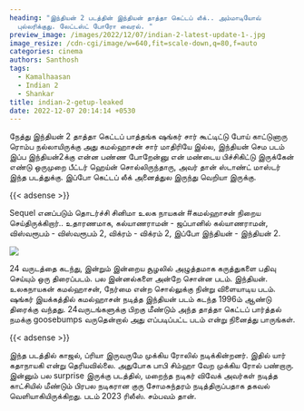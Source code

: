 ```yaml
---
heading: "இந்தியன் 2 படத்தின் இந்தியன் தாத்தா கெட்டப் லீக்.. அம்மாடியோவ்
  புல்லரிக்குது. லேட்டஸ்ட் போரோ வைரல். "
preview_image: /images/2022/12/07/indian-2-latest-update-1-.jpg
image_resize: /cdn-cgi/image/w=640,fit=scale-down,q=80,f=auto
categories: cinema
authors: Santhosh
tags:
  - Kamalhaasan
  - Indian 2
  - Shankar
title: indian-2-getup-leaked
date: 2022-12-07 20:14:14 +0530
---
```

நேத்து இந்தியன் 2 தாத்தா கெட்டப் பாத்தங்க ஷங்கர் சார் கூட்டிட்டு போய் காட்டுனாரு ரொம்ப நல்லாயிருக்கு அது கமல்ஹாசன் சார் மாதிரியே இல்ல, இந்தியன் செம படம் இப்ப இந்தியன்2க்கு என்ன பண்ண போறேன்னு என் மண்டைய பிச்சிகிட்டு இருக்கேன் எண்டு ஒருமுறை பீட்டர் ஹெய்ன் சொல்லிருந்தாரு, அவர் தான் ஸ்டாண்ட் மாஸ்டர் இந்த படத்துக்கு. இப்போ கெட்டப் லீக் அனைத்துல இருந்து வெறியா இருக்கு. 

{{< adsense >}}

Sequel எனப்படும் தொடர்ச்சி சினிமா உலக நாயகன் #கமல்ஹாசன் நிறைய செய்திருக்கிறார்.. உதாரணமாக, கல்யாணராமன் - ஜப்பானில் கல்யாணராமன், விஸ்வரூபம் - விஸ்வரூபம் 2, விக்ரம் - விக்ரம் 2, இப்போ இந்தியன் - இந்தியன் 2. 

![](/images/2022/12/07/indian-2-latest-update-2-.jpg)

24 வருடத்தை கடந்து, இன்றும் இன்றைய சூழலில் அழுத்தமாக கருத்துகளை பதிவு செய்யும் ஒரு திரைப்படம். பல இன்னல்களை அன்றே சொன்ன படம். இந்தியன். உலகநாயகன் கமல்ஹாசன், நேர்மை என்ற சொல்லுக்கு நின்று விளையாடிய படம். ஷங்கர் இயக்கத்தில் கமல்ஹாசன் நடித்த இந்தியன் படம் கடந்த 1996ம் ஆண்டு திரைக்கு வந்தது. 24வருடங்களுக்கு பிறகு மீண்டும் அந்த தாத்தா கெட்டப் பார்த்தல் நமக்கு goosebumps வருதென்றால் அது எப்படிப்பட்ட படம் என்று நினைத்து பாருங்கள்.

{{< adsense >}}

இந்த படத்தில் காஜல், ப்ரியா இருவருமே முக்கிய ரோலில் நடிக்கின்றனர். இதில் யார் கதாநாயகி என்று தெரியவில்லை. அதுபோக பாபி சிம்ஹா வேற முக்கிய ரோல் பண்றாரு. இன்னும் பல surprise இருக்கு படத்தில், மறைந்த நடிகர் விவேக் அவர்கள் நடித்த காட்சியில் மீண்டும் பிரபல நடிகரான குரு சோமசுந்தரம் நடித்திருப்பதாக தகவல்  வெளியாகியிருக்கிறது. படம் 2023 ரிலீஸ். சம்பவம் தான்.